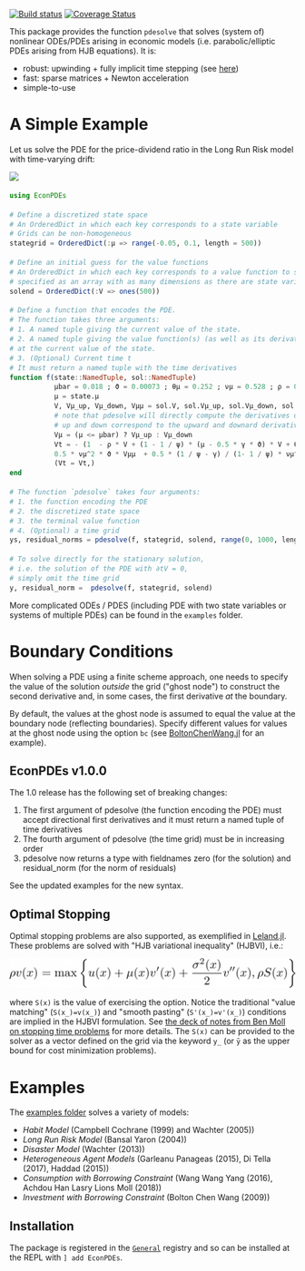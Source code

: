 [![Build status](https://github.com/matthieugomez/EconPDEs.jl/workflows/CI/badge.svg)](https://github.com/matthieugomez/EconPDEs.jl/actions)
[![Coverage Status](http://codecov.io/github/matthieugomez/EconPDEs.jl/coverage.svg?branch=main)](http://codecov.io/github/matthieugomez/EconPDEs.jl/?branch=main)


This package provides the function `pdesolve` that solves (system of) nonlinear ODEs/PDEs arising in economic models (i.e. parabolic/elliptic PDEs arising from HJB equations). It is:

- robust: upwinding + fully implicit time stepping (see [here](https://github.com/matthieugomez/EconPDEs.jl/blob/master/examples/details.pdf))
- fast: sparse matrices + Newton acceleration
- simple-to-use

# A Simple Example

Let us solve the PDE for the price-dividend ratio in the Long Run Risk model with time-varying drift:
<!-- 
1 - \rho V + (1 - \frac{1}{\psi})(\mu - \frac{1}{2}\gamma \vartheta)V + \theta_\mu(\overline{\mu} - \mu) \partial_\mu V + \frac{1}{2}\frac{\frac{1}{\psi}-\gamma}{1-\frac{1}{\psi}}\nu_\mu^2 \vartheta \frac{(\partial_\mu V)^2}{V} + \frac{1}{2}\nu_\mu^2 \vartheta \partial_{\mu\mu}V  + \partial_t V  = 0
-->
<img src="img/by.png">

```julia
using EconPDEs

# Define a discretized state space
# An OrderedDict in which each key corresponds to a state variable
# Grids can be non-homogeneous
stategrid = OrderedDict(:μ => range(-0.05, 0.1, length = 500))

# Define an initial guess for the value functions
# An OrderedDict in which each key corresponds to a value function to solve for, 
# specified as an array with as many dimensions as there are state variables
solend = OrderedDict(:V => ones(500))

# Define a function that encodes the PDE. 
# The function takes three arguments:
# 1. A named tuple giving the current value of the state. 
# 2. A named tuple giving the value function(s) (as well as its derivatives)
# at the current value of the state. 
# 3. (Optional) Current time t
# It must return a named tuple with the time derivatives
function f(state::NamedTuple, sol::NamedTuple)
           μbar = 0.018 ; ϑ = 0.00073 ; θμ = 0.252 ; νμ = 0.528 ; ρ = 0.025 ; ψ = 1.5 ; γ = 7.5
           μ = state.μ
           V, Vμ_up, Vμ_down, Vμμ = sol.V, sol.Vμ_up, sol.Vμ_down, sol.Vμμ
           # note that pdesolve will directly compute the derivatives of the valuefunction.
           # up and down correspond to the upward and downard derivative obtained by first difference
           Vμ = (μ <= μbar) ? Vμ_up : Vμ_down
           Vt = - (1  - ρ * V + (1 - 1 / ψ) * (μ - 0.5 * γ * ϑ) * V + θμ * (μbar - μ) * Vμ +
           0.5 * νμ^2 * ϑ * Vμμ  + 0.5 * (1 / ψ - γ) / (1- 1 / ψ) * νμ^2 *  ϑ * Vμ^2/V)
           (Vt = Vt,)
end

# The function `pdesolve` takes four arguments:
# 1. the function encoding the PDE
# 2. the discretized state space
# 3. the terminal value function
# 4. (Optional) a time grid
ys, residual_norms = pdesolve(f, stategrid, solend, range(0, 1000, length = 100))

# To solve directly for the stationary solution, 
# i.e. the solution of the PDE with ∂tV = 0,
# simply omit the time grid
y, residual_norm =  pdesolve(f, stategrid, solend)
```
More complicated ODEs / PDES (including PDE with two state variables or systems of multiple PDEs) can be found in the `examples` folder. 



# Boundary Conditions
When solving a PDE using a finite scheme approach, one needs to specify the value of the solution *outside* the grid ("ghost node") to construct the second derivative and, in some cases, the first derivative *at* the boundary. 

By default, the values at the ghost node is assumed to equal the value at the boundary node (reflecting boundaries). Specify different values for values at the ghost node using the option `bc` (see [BoltonChenWang.jl](https://github.com/matthieugomez/EconPDEs.jl/blob/master/examples/InvestmentProblem/BoltonChenWang.jl) for an example).

## EconPDEs v1.0.0
The 1.0 release has the following set of breaking changes:

1. The first argument of pdesolve (the function encoding the PDE) must accept directional first derivatives and it must return a named tuple of time derivatives
2. The fourth argument of pdesolve (the time grid) must be in increasing order
3. pdesolve now returns a type with fieldnames zero (for the solution) and residual_norm (for the norm of residuals)

See the updated examples for the new syntax.

## Optimal Stopping
Optimal stopping problems are also supported, as exemplified in [Leland.jl](examples/OptimalStoppingTime/Leland.jl). These problems are solved with "HJB variational inequality" (HJBVI), i.e.:

<img src="img/hjbvi.png">

where `S(x)` is the value of exercising the option. Notice the traditional "value matching" (`S(x̲)=v(x̲)`) and "smooth pasting" (`S'(x̲)=v'(x̲)`) conditions are implied in the HJBVI formulation. See [the deck of notes from Ben Moll on stopping time problems](https://benjaminmoll.com/codes/) for more details. The `S(x)` can be provided to the solver as a vector defined on the grid via the keyword `y̲` (or `ȳ` as the upper bound for cost minimization problems).


# Examples
The [examples folder](https://github.com/matthieugomez/EconPDEs.jl/tree/master/examples)  solves a variety of models:
- *Habit Model* (Campbell Cochrane (1999) and Wachter (2005))
- *Long Run Risk Model* (Bansal Yaron (2004))
- *Disaster Model* (Wachter (2013))
- *Heterogeneous Agent Models* (Garleanu Panageas (2015), Di Tella (2017), Haddad (2015))
- *Consumption with Borrowing Constraint* (Wang Wang Yang (2016), Achdou Han Lasry Lions Moll (2018))
- *Investment with Borrowing Constraint* (Bolton Chen Wang (2009))

## Installation
The package is registered in the [`General`](https://github.com/JuliaRegistries/General) registry and so can be installed at the REPL with `] add EconPDEs`.

